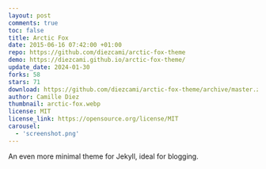 ```yaml
---
layout: post
comments: true
toc: false
title: Arctic Fox
date: 2015-06-16 07:42:00 +01:00
repo: https://github.com/diezcami/arctic-fox-theme
demo: https://diezcami.github.io/arctic-fox-theme/
update_date: 2024-01-30
forks: 58
stars: 71
download: https://github.com/diezcami/arctic-fox-theme/archive/master.zip
author: Camille Diez
thumbnail: arctic-fox.webp
license: MIT
license_link: https://opensource.org/license/MIT
carousel:
  - 'screenshot.png'
---
```


An even more minimal theme for Jekyll, ideal for blogging.
